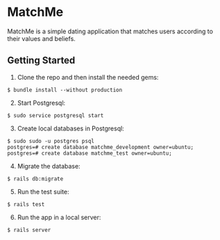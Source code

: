 # MatchMe

MatchMe is a simple dating application that matches users according to their values and beliefs.

## Getting Started

1. Clone the repo and then install the needed gems:

```
$ bundle install --without production
```

2. Start Postgresql:

```
$ sudo service postgresql start
```

3. Create local databases in Postgresql:

```
$ sudo sudo -u postgres psql
postgres=# create database matchme_development owner=ubuntu;
postgres=# create database matchme_test owner=ubuntu;
```

4. Migrate the database:

```
$ rails db:migrate
```

5. Run the test suite:

```
$ rails test
```

6. Run the app in a local server:

```
$ rails server
```